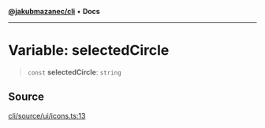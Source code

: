 [**@jakubmazanec/cli**](../../../README.md) • **Docs**

---

# Variable: selectedCircle

> `const` **selectedCircle**: `string`

## Source

[cli/source/ui/icons.ts:13](https://github.com/jakubmazanec/js-tools/blob/45932621a19c677851f8bf60e4a28d217617972b/packages/cli/source/ui/icons.ts#L13)
